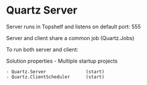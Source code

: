 Quartz Server
=============

Server runs in Topshelf and listens on default port: 555

Server and client share a common job (Quartz.Jobs)

To run both server and client:

Solution properties
    - Multiple startup projects
    
    - Quartz.Server               (start)
    - Quartz.ClientScheduler      (start)


    